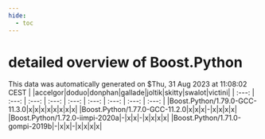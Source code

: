 ```yaml
---
hide:
  - toc
---
```


detailed overview of Boost.Python
=================================


This data was automatically generated on $Thu, 31 Aug 2023 at 11:08:02 CEST
| |accelgor|doduo|donphan|gallade|joltik|skitty|swalot|victini|
| :---: | :---: | :---: | :---: | :---: | :---: | :---: | :---: | :---: |
|Boost.Python/1.79.0-GCC-11.3.0|x|x|x|x|x|x|x|x|
|Boost.Python/1.77.0-GCC-11.2.0|x|x|x|-|x|x|x|x|
|Boost.Python/1.72.0-iimpi-2020a|-|x|x|-|x|x|x|x|
|Boost.Python/1.71.0-gompi-2019b|-|x|x|-|x|x|x|x|
